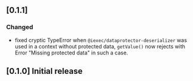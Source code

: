 ## [0.1.1]

### Changed

- fixed cryptic TypeError when `@iexec/dataprotector-deserializer` was used in a context without protected data, `getValue()` now rejects with Error "Missing protected data" in such a case.

## [0.1.0] Initial release
